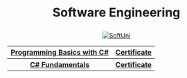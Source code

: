 # <p align="center">Software Engineering<p>

<p align="center"> <a href="https://softuni.bg" title="SoftUni"><img src="https://cdn.discordapp.com/attachments/747473634762817567/796862210991194152/softuni-code-wizard1.png" border="0" alt="SoftUni"></a><p>

<table align="center">
  <tr>
    <th><a href="https://softuni.bg/trainings/3038/programming-basics-with-c-sharp-july-2020"> Programming Basics with C# </a></th>
    <th><a href="https://softuni.bg/certificates/details/88258/3bb30352"> Certificate</a></th>
  </tr>
  <tr>
    <th><a href="https://softuni.bg/trainings/3135/csharp-fundamentals-september-2020">C# Fundamentals</a></th>
    <th><a href="https://softuni.bg/certificates/details/93992/4eead54a"> Certificate</a></th>
  </tr>
  </table>
